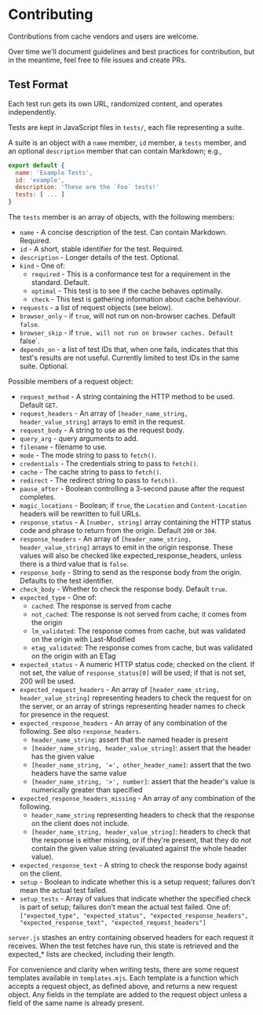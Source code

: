 
# Contributing

Contributions from cache vendors and users are welcome.

Over time we'll document guidelines and best practices for contribution, but in the meantime, feel free to file issues and create PRs.


## Test Format

Each test run gets its own URL, randomized content, and operates independently.

Tests are kept in JavaScript files in `tests/`, each file representing a suite.

A suite is an object with a `name` member, `id` member, a `tests` member, and an optional `description` member that can contain Markdown; e.g.,

```javascript
export default {
  name: 'Example Tests',
  id: 'example',
  description: 'These are the `Foo` tests!'
  tests: [ ... ]
}
```

The `tests` member is an array of objects, with the following members:

- `name` - A concise description of the test. Can contain Markdown. Required.
- `id` - A short, stable identifier for the test. Required.
- `description` - Longer details of the test. Optional.
- `kind` - One of:
  - `required` - This is a conformance test for a requirement in the standard. Default.
  - `optimal` - This test is to see if the cache behaves optimally.
  - `check` - This test is gathering information about cache behaviour.
- `requests` - a list of request objects (see below).
- `browser_only` - if `true`, will not run on non-browser caches. Default `false`.
- `browser_skip` - if `true, will not run on browser caches. Default `false`.
- `depends_on` - a list of test IDs that, when one fails, indicates that this test's results are not useful. Currently limited to test IDs in the same suite. Optional.

Possible members of a request object:

- `request_method` - A string containing the HTTP method to be used. Default `GET`.
- `request_headers` - An array of `[header_name_string, header_value_string]` arrays to
                    emit in the request.
- `request_body` - A string to use as the request body.
- `query_arg` - query arguments to add.
- `filename` - filename to use.
- `mode` - The mode string to pass to `fetch()`.
- `credentials` - The credentials string to pass to `fetch()`.
- `cache` - The cache string to pass to `fetch()`.
- `redirect` - The redirect string to pass to `fetch()`.
- `pause_after` - Boolean controlling a 3-second pause after the request completes.
- `magic_locations` - Boolean; if `true`, the `Location` and `Content-Location` headers will be rewritten to full URLs.
- `response_status` - A `[number, string]` array containing the HTTP status code
                    and phrase to return from the origin. Default `200` or `304`.
- `response_headers` - An array of `[header_name_string, header_value_string]` arrays to
                     emit in the origin response. These values will also be checked like
                     expected_response_headers, unless there is a third value that is
                     `false`.
- `response_body` - String to send as the response body from the origin. Defaults to
                  the test identifier.
- `check_body` - Whether to check the response body. Default `true`.
- `expected_type` - One of:
  - `cached`: The response is served from cache
  - `not_cached`: The response is not served from cache; it comes from the origin
  - `lm_validated`: The response comes from cache, but was validated on the origin with Last-Modified
  - `etag_validated`: The response comes from cache, but was validated on the origin with an ETag
- `expected_status` - A numeric HTTP status code; checked on the client.
                    If not set, the value of `response_status[0]` will be used; if that
                    is not set, 200 will be used.
- `expected_request_headers` - An array of `[header_name_string, header_value_string]` representing
                              headers to check the request for on the server, or an array of
                              strings representing header names to check for presence in the
                              request.
- `expected_response_headers` - An array of any combination of the following. See also `response_headers`.
  - `header_name_string`: assert that the named header is present
  - `[header_name_string, header_value_string]`: assert that the header has the given value
  - `[header_name_string, '=', other_header_name]`: assert that the two headers have the same value
  - `[header_name_string, '>', number]`: assert that the header's value is numerically greater than specified
- `expected_response_headers_missing` - An array of any combination of the following.
  - `header_name_string` representing headers to check that the response on the client does not include.
  - `[header_name_string, header_value_string]`: headers to check that the response is either missing, or if they're present, that they do _not_ contain the given value string (evaluated against the whole header value).
- `expected_response_text` - A string to check the response body against on the client.
- `setup` - Boolean to indicate whether this is a setup request; failures don't mean the actual test failed.
- `setup_tests` - Array of values that indicate whether the specified check is part of setup;
  failures don't mean the actual test failed. One of: `["expected_type", "expected_status",
  "expected_response_headers", "expected_response_text", "expected_request_headers"]`

`server.js` stashes an entry containing observed headers for each request it receives. When the
test fetches have run, this state is retrieved and the expected_* lists are checked, including
their length.

For convenience and clarity when writing tests, there are some request templates available in `templates.mjs`. Each template is a function which accepts a request object, as defined above, and returns a new request object. Any fields in the template are added to the request object unless a field of the same name is already present.
